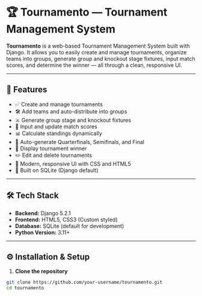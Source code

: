 # 🏆 Tournamento — Tournament Management System

**Tournamento** is a web-based Tournament Management System built with Django. It allows you to easily create and manage tournaments, organize teams into groups, generate group and knockout stage fixtures, input match scores, and determine the winner — all through a clean, responsive UI.

---

## 🚀 Features

- ✅ Create and manage tournaments
- 🛠️ Add teams and auto-distribute into groups
- ⚔️ Generate group stage and knockout fixtures
- 🧮 Input and update match scores
- 📊 Calculate standings dynamically
- 🏁 Auto-generate Quarterfinals, Semifinals, and Final
- 👑 Display tournament winner
- ✏️ Edit and delete tournaments
- 🎨 Modern, responsive UI with CSS and HTML5
- 💾 Built on SQLite (Django default)

---



## 🛠️ Tech Stack

- **Backend:** Django 5.2.1
- **Frontend:** HTML5, CSS3 (Custom styled)
- **Database:** SQLite (default for development)
- **Python Version:** 3.11+

---

## ⚙️ Installation & Setup

1. **Clone the repository**

```bash
git clone https://github.com/your-username/tournamento.git
cd tournamento
